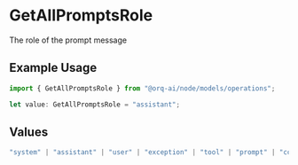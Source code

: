 # GetAllPromptsRole

The role of the prompt message

## Example Usage

```typescript
import { GetAllPromptsRole } from "@orq-ai/node/models/operations";

let value: GetAllPromptsRole = "assistant";
```

## Values

```typescript
"system" | "assistant" | "user" | "exception" | "tool" | "prompt" | "correction" | "expected_output"
```